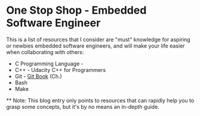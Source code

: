 # One Stop Shop - Embedded Software Engineer

This is a list of resources that I consider are "must" knowledge for
aspiring or newbies embedded software engineers, and will make your
life easier when collaborating with others:

* C Programming Language - 
* C++ - Udacity C++ for Programmers
* Git - [Git Book](https://git-scm.com/book/en/v2) (Ch.)
* Bash
* Make

** Note: This blog entry only points to resources that can
rapidly help you to grasp some concepts, but it's by no means an 
in-depth guide.
